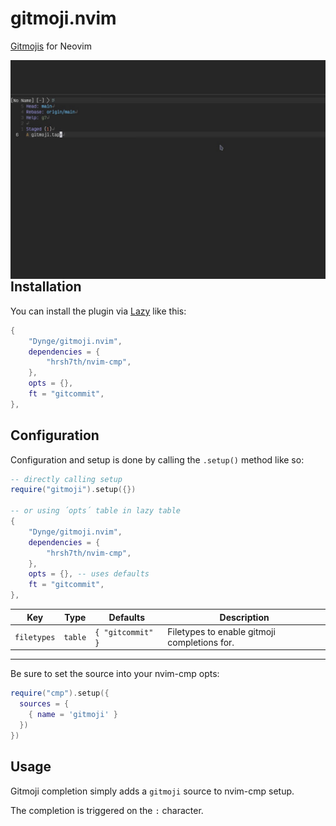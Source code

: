 # gitmoji.nvim

[Gitmojis](https://gitmoji.dev/) for Neovim

<img src="./gitcommit.gif" align="left"/>

## Installation

You can install the plugin via [Lazy](https://github.com/folke/lazy.nvim) like this:
```lua
{
    "Dynge/gitmoji.nvim",
    dependencies = {
        "hrsh7th/nvim-cmp",
    },
    opts = {},
    ft = "gitcommit",
},
```

## Configuration

Configuration and setup is done by calling the `.setup()` method like so:

```lua
-- directly calling setup
require("gitmoji").setup({})

-- or using ´opts´ table in lazy table
{
    "Dynge/gitmoji.nvim",
    dependencies = {
        "hrsh7th/nvim-cmp",
    },
    opts = {}, -- uses defaults
    ft = "gitcommit",
},
```

| Key    | Type    | Defaults | Description    |
|---------------- | -------- | ------- | --------------- |
| `filetypes`    | `table`    | `{ "gitcommit" }`| Filetypes to enable gitmoji completions for.  |

___

Be sure to set the source into your nvim-cmp opts:

```lua
require("cmp").setup({
  sources = {
    { name = 'gitmoji' }
  })
})
```

## Usage

Gitmoji completion simply adds a `gitmoji` source to nvim-cmp setup.

The completion is triggered on the `:` character.

